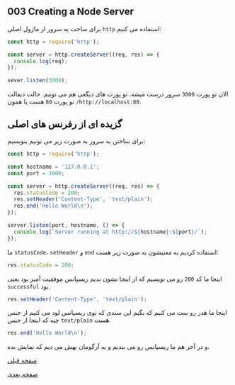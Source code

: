 ## 003 Creating a Node Server
برای ساخت یه سرور از ماژول اصلی `http` استفاده می کنیم:
```js
const http = require('http');

const server = http.createServer((req, res) => {
  console.log(req);
});

sever.listen(3000);
```
الان تو پورت `3000` سرور درست میشه. تو پورت های دیگعی هم می تونیم. حالت دیفالت تو پورت `80` هست یا همون `/http://localhost:80`.

## گزیده ای از رفرنس های اصلی
برای ساختن یه سرور به صورت زیر می تونیم بنویسیم:
```js
const http = require('http');

const hostname = '127.0.0.1';
const port = 3000;

const server = http.createServer((req, res) => {
  res.statusCode = 200;
  res.setHeader('Content-Type', 'text/plain');
  res.end('Hello World\n');
});

server.listen(port, hostname, () => {
  console.log(`Server running at http://${hostname}:${port}/`);
});
```
ما `statusCode`، `setHeader` و `end` استفاده کردیم به معنیشون به صورت زیر هست:
```js
res.statusCode = 200;
```
اینجا ما کد `200` رو می نویسیم که از اینجا نشون بدیم ریسپانس موفقیت آمیز بود یعنی `successful` بود.
```js
res.setHeader('Content-Type', 'text/plain');
```
اینجا ما هدر رو ست می کنیم که بگیم این سندی که توی ریسپانس لود می کنیم از جنس چیه که اینجا از جنس `text/plain` هست.
```js
res.end('Hello World\n');
```
و در آخر هم ما ریسپانس رو می بندیم و یه آرگومان بهش می دیم که نمایش بده.

[صفحه قبلی](003%20Creating%20a%20Node%20Server.md)

[صفحه بعدی](004%20The%20Node%20Lifecycle%20&%20Event%20Loop.md)
